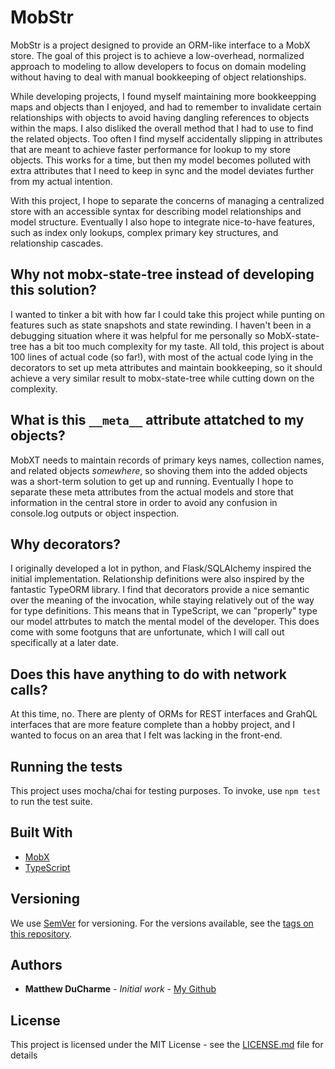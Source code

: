 # MobStr

MobStr is a project designed to provide an ORM-like interface to a MobX store. The goal of this project is to achieve a low-overhead, normalized approach to modeling to allow developers to focus on domain modeling without having to deal with manual bookkeeping of object relationships.

While developing projects, I found myself maintaining more bookkeepping maps and objects than I enjoyed, and had to remember to invalidate certain relationships with objects to avoid having dangling references to objects within the maps. I also disliked the overall method that I had to use to find the related objects. Too often I find myself accidentally slipping in attributes that are meant to achieve faster performance for lookup to my store objects. This works for a time, but then my model becomes polluted with extra attributes that I need to keep in sync and the model deviates further from my actual intention.

With this project, I hope to separate the concerns of managing a centralized store with an accessible syntax for describing model relationships and model structure. Eventually I also hope to integrate nice-to-have features, such as index only lookups, complex primary key structures, and relationship cascades.

## Why not mobx-state-tree instead of developing this solution?
I wanted to tinker a bit with how far I could take this project while punting on features such as state snapshots and state rewinding. I haven't been in a debugging situation where it was helpful for me personally so MobX-state-tree has a bit too much complexity for my taste. All told, this project is about 100 lines of actual code (so far!), with most of the actual code lying in the decorators to set up meta attributes and maintain bookkeeping, so it should achieve a very similar result to mobx-state-tree while cutting down on the complexity.

## What is this `__meta__` attribute attatched to my objects?
MobXT needs to maintain records of primary keys names, collection names, and related objects *somewhere*, so shoving them into the added objects was a short-term solution to get up and running. Eventually I hope to separate these meta attributes from the actual models and store that information in the central store in order to avoid any confusion in console.log outputs or object inspection.

## Why decorators?
I originally developed a lot in python, and Flask/SQLAlchemy inspired the initial implementation. Relationship definitions were also inspired by the fantastic TypeORM library. I find that decorators provide a nice semantic over the meaning of the invocation, while staying relatively out of the way for type definitions. This means that in TypeScript, we can "properly" type our model attrbutes to match the mental model of the developer. This does come with some footguns that are unfortunate, which I will call out specifically at a later date.

## Does this have anything to do with network calls?
At this time, no. There are plenty of ORMs for REST interfaces and GrahQL interfaces that are more feature complete than a hobby project, and I wanted to focus on an area that I felt was lacking in the front-end.

## Running the tests

This project uses mocha/chai for testing purposes. To invoke, use `npm test` to run the test suite.

## Built With

* [MobX](https://mobx.js.org/getting-started.html)
* [TypeScript](https://www.typescriptlang.org/)

## Versioning

We use [SemVer](http://semver.org/) for versioning. For the versions available, see the [tags on this repository](https://github.com/ducharmemp/mobxt/tags). 

## Authors

* **Matthew DuCharme** - *Initial work* - [My Github](https://github.com/ducharmemp)

## License

This project is licensed under the MIT License - see the [LICENSE.md](LICENSE.md) file for details

